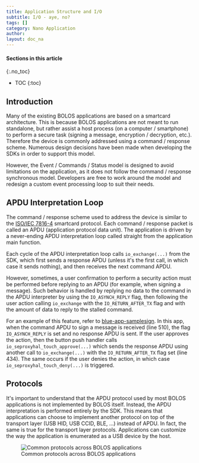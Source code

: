 ```yaml
---
title: Application Structure and I/O
subtitle: I/O - aye, no?
tags: []
category: Nano Application
author:
layout: doc_na
---
```


#### Sections in this article
{:.no_toc}
* TOC
{:toc}

## Introduction

Many of the existing BOLOS applications are based on a smartcard architecture. This is because BOLOS applications are not meant to run standalone, but rather assist a host process (on a computer / smartphone) to perform a secure task (signing a message, encryption / decryption, etc.). Therefore the device is commonly addressed using a command / response scheme. Numerous design decisions have been made when developing the SDKs in order to support this model.

However, the Event / Commands / Status model is designed to avoid limitations on the application, as it does not follow the command / response synchronous model. Developers are free to work around the model and redesign a custom event processing loop to suit their needs.

## APDU Interpretation Loop

The command / response scheme used to address the device is similar to the [ISO/IEC 7816-4](https://en.wikipedia.org/wiki/Smart_card_application_protocol_data_unit) smartcard protocol. Each command / response packet is called an APDU (application protocol data unit). The application is driven by a never-ending APDU interpretation loop called straight from the application main function.

Each cycle of the APDU interpretation loop calls `io_exchange(...)` from the SDK, which first sends a response APDU (unless it's the first call, in which case it sends nothing), and then receives the next command APDU.

However, sometimes, a user confirmation to perform a security action must be performed before replying to an APDU (for example, when signing a message). Such behavior is handled by replying no data to the command in the APDU interpreter by using the `IO_ASYNCH_REPLY` flag, then following the user action calling `io_exchange` with the `IO_RETURN_AFTER_TX` flag and with the amount of data to reply to the stalled command.

For an example of this feature, refer to [blue-app-samplesign](https://github.com/LedgerHQ/blue-sample-apps/blob/2fb0f8f68ef68bbecd601cf476e532177288a0fa/blue-app-samplesign/src/main.c). In this app, when the command APDU to sign a message is received (line 510), the flag `IO_ASYNCH_REPLY` is set and no response APDU is sent. If the user approves the action, then the button push handler calls `io_seproxyhal_touch_approve(...)` which sends the response APDU using another call to `io_exchange(...)` with the `IO_RETURN_AFTER_TX` flag set (line 434). The same occurs if the user denies the action, in which case `io_seproxyhal_touch_deny(...)` is triggered.

## Protocols

It's important to understand that the APDU protocol used by most BOLOS applications is not implemented by BOLOS itself. Instead, the APDU interpretation is performed entirely by the SDK. This means that applications can choose to implement another protocol on top of the transport layer (USB HID, USB CCID, BLE, ...) instead of APDU. In fact, the same is true for the transport layer protocols. Applications can customize the way the application is enumerated as a USB device by the host.

<!-- ------------- Image ------------- -->
<!-- --------------------------------- -->
<figure>
<img src="../images/common_protocols.png" class="align-center" alt="Common protocols across BOLOS applications" /><figcaption aria-hidden="true">Common protocols across BOLOS applications</figcaption>
</figure>


